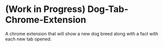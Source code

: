# (Work in Progress) Dog-Tab-Chrome-Extension
A chrome extension that will show a new dog breed along with a fact with each new tab opened.
